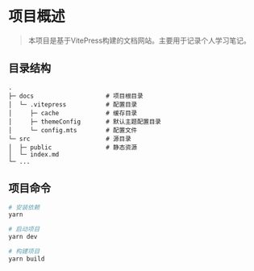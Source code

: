 # 项目概述
> 本项目是基于VitePress构建的文档网站。主要用于记录个人学习笔记。

## 目录结构

```
.
├─ docs                    # 项目根目录
│  └─ .vitepress           # 配置目录
│     ├─ cache             # 缓存目录
│     ├─ themeConfig       # 默认主题配置目录
│     └─ config.mts        # 配置文件
└─ src                     # 源目录
│  ├─ public               # 静态资源
│  └─ index.md
└─ ...

```

## 项目命令
```sh
# 安装依赖
yarn

# 启动项目
yarn dev

# 构建项目
yarn build
```